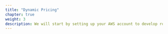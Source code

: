 ```yaml
---
title: "Dynamic Pricing"
chapter: true
weight: 3
description: We will start by setting up your AWS account to develop robot applications with AWS RoboMaker. 
---
```


